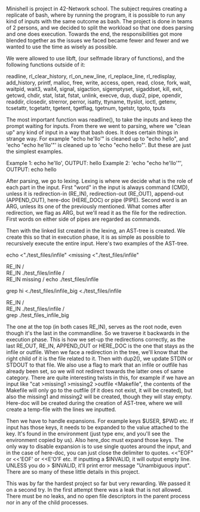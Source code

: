 Minishell is project in 42-Network school. The subject requires creating a replicate of bash, where by running the program, it is possible to run any kind of inputs with the same outcome as bash. The project is done in teams of 2 persons, and we decided to split the workload so that one does parsing and one does execution. Towards the end, the responsibilities got more blended together as the issues we faced became fewer and fewer and we wanted to use the time as wisely as possible.

We were allowed to use libft, (our selfmade library of functions), and the following functions outside of it:

readline, rl_clear_history, rl_on_new_line, rl_replace_line, rl_redisplay, add_history, printf, malloc, free, write, access, open, read, close, fork, wait, waitpid, wait3, wait4, signal, sigaction, sigemptyset, sigaddset, kill, exit, getcwd, chdir, stat, lstat, fstat, unlink, execve, dup, dup2, pipe, opendir, readdir, closedir, strerror, perror, isatty, ttyname, ttyslot, ioctl, getenv, tcsetattr, tcgetattr, tgetent, tgetflag, tgetnum, tgetstr, tgoto, tputs

The most important function was readline(), to take the inputs and keep the prompt waiting for inputs. From there we went to parsing, where we "clean up" any kind of input in a way that bash does. It does certain things in strange way. For example "echo he'llo'" is cleaned up to "echo hello", and 'echo "echo he'llo'"' is cleaned up to 'echo "echo hello"'. But these are just the simplest examples.

Example 1: echo he'llo', OUTPUT: hello Example 2: 'echo "echo he'llo'"', OUTPUT: echo hello

After parsing, we go to lexing. Lexing is where we decide what is the role of each part in the input. First "word" in the input is always command (CMD), unless it is redirection-in (RE_IN), redirection-out (RE_OUT), append-out (APPEND_OUT), here-doc (HERE_DOC) or pipe (PIPE). Second word is an ARG, unless its one of the previously mentioned. What comes after redirection, we flag as ARG, but we'll read it as the file for the redirection. First words on either side of pipes are regarded as commands.

Then with the linked list created in the lexing, an AST-tree is created. We create this so that in execution phase, it is as simple as possible to recursively execute the entire input. Here's two examples of the AST-tree.

echo <"./test_files/infile" <missing <"./test_files/infile"

RE_IN
/ \
RE_IN ./test_files/infile
/ \
RE_IN missing /
echo ./test_files/infile

grep hi <./test_files/infile_big <./test_files/infile

RE_IN
/ \
RE_IN ./test_files/infile
/ \
grep ./test_files_infile_big

The one at the top (in both cases RE_IN), serves as the root node, even though it's the last in the commandline. So we traverse it backwards in the execution phase. This is how we set-up the redirections correctly, as the last RE_OUT, RE_IN, APPEND_OUT or HERE_DOC is the one that stays as the infile or outfile. When we face a redirection in the tree, we'll know that the right child of it is the file related to it. Then with dup2(), we update STDIN or STDOUT to that file. We also use a flag to mark that an infile or outfile has already been set, so we will not redirect towards the latter ones of same category. There are quite interesting twists in this, for example if we have an input like "cat >missing1 >missing2 >outfile <Makefile", the contents of the Makefile will only go to the outfile (if it does not exist, it will be created), but also the missing1 and missing2 will be created, though they will stay empty. Here-doc will be created during the creation of AST-tree, where we will create a temp-file with the lines we inputted.

Then we have to handle expansions. For example keys $USER, $PWD etc. If input has those keys, it needs to be expanded to the value attached to the key. It's found in the environment (just type env, and you'll see the environment copied by us). Also here_doc must expand those keys. The only way to disable expansion is to use single quotes around the input, and in the case of here-doc, you can just close the delimiter to quotes. <<"EOF" or <<'EOF' or <<E'O'F etc. If inputting a $INVALID, it will output empty line. UNLESS you do > $INVALID, it'll print error message "Unambiguous input". There are so many of these little details in this project.

This was by far the hardest project so far but very rewarding. We passed it on a second try. In the first attempt there was a leak that is not allowed. There must be no leaks, and no open file descriptors in the parent process nor in any of the child processes.

